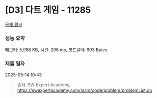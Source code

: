 # [D3] 다트 게임 - 11285 

[문제 링크](https://swexpertacademy.com/main/code/problem/problemDetail.do?contestProbId=AXZuaLsqz9wDFAST) 

### 성능 요약

메모리: 5,988 KB, 시간: 208 ms, 코드길이: 693 Bytes

### 제출 일자

2025-05-14 10:43



> 출처: SW Expert Academy, https://swexpertacademy.com/main/code/problem/problemList.do
